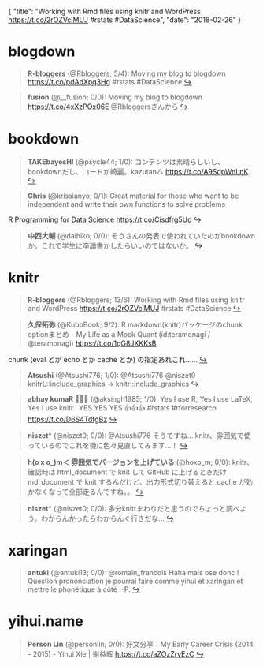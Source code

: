 {
  "title": "Working with Rmd files using knitr and WordPress https://t.co/2rOZVciMUJ #rstats #DataScience",
  "date": "2018-02-26"
}

# blogdown

> **R-bloggers** (@Rbloggers; 5/4): Moving my blog to blogdown https://t.co/pdAdXpq3Hg #rstats #DataScience  [&#8618;](https://twitter.com/xieyihui/status/967659127475523584)

<!-- -->


> **fusion** (@__fusion; 0/0): Moving my blog to blogdown https://t.co/4xXzPOx06E @Rbloggersさんから  [&#8618;](https://twitter.com/xieyihui/status/967659488277745664)

<!-- -->


# bookdown

> **TAKEbayesHI** (@psycle44; 1/0): コンテンツは素晴らしいし、bookdownだし、コードが綺麗。kazutan△ https://t.co/A9SdpWnLnK  [&#8618;](https://twitter.com/xieyihui/status/967680136244994048)

<!-- -->


> **Chris** (@krissianyo; 0/1): Great material for those who want to be independent and write their own functions to solve problems
>
R Programming for Data Science https://t.co/Cisdfrg5Ud  [&#8618;](https://twitter.com/xieyihui/status/967726244371591168)

<!-- -->


> **中西大輔** (@daihiko; 0/0): ぞうさんの発表で使われていたのがbookdownか。これで学生に卒論書かしたらいいのではないか。  [&#8618;](https://twitter.com/xieyihui/status/967930379293179905)

<!-- -->


# knitr

> **R-bloggers** (@Rbloggers; 13/6): Working with Rmd files using knitr and WordPress https://t.co/2rOZVciMUJ #rstats #DataScience  [&#8618;](https://twitter.com/xieyihui/status/967895727321092101)

<!-- -->


> **久保拓弥** (@KuboBook; 9/2): R markdown(knitr)パッケージのchunk optionまとめ - My Life as a Mock Quant (id:teramonagi / @teramonagi) https://t.co/1qG8JXKKsB
>
chunk (eval とか echo とか cache とか) の指定あれこれ……  [&#8618;](https://twitter.com/xieyihui/status/967640843275321344)

<!-- -->


> **Atsushi** (@Atsushi776; 1/0): @Atsushi776 @niszet0 knitrL::include_graphics → knitr::include_graphics  [&#8618;](https://twitter.com/xieyihui/status/967783067019563008)

<!-- -->


> **abhay kumaR 👨🏾‍💻** (@aksingh1985; 1/0): Yes I use R, Yes I use LaTeX, Yes I use knitr.. YES YES YES 👍👍👍 #rstats #rforresearch https://t.co/D6S4TdfgBz  [&#8618;](https://twitter.com/xieyihui/status/967673528647471104)

<!-- -->


> **niszet*** (@niszet0; 0/0): @Atsushi776 そうですね…
knitr、雰囲気で使っているのでこれを機に色々見直してみます…！  [&#8618;](https://twitter.com/xieyihui/status/967785757506076672)

<!-- -->


> **h(o x o_)m＜ 雰囲気でバージョンを上げている** (@hoxo_m; 0/0): knitr、確認時は html_document で knit して GitHub に上げるときだけ md_document で knit するんだけど、出力形式切り替えると cache が効かなくなって全部走るんですね。。  [&#8618;](https://twitter.com/xieyihui/status/967753379752558592)

<!-- -->


> **niszet*** (@niszet0; 0/0): 多分knitrまわりだと思うのでちょっと調べよう。わからんかったらわからんぐ行きだな…  [&#8618;](https://twitter.com/xieyihui/status/967694602609111040)

<!-- -->


# xaringan

> **antuki** (@antuki13; 0/0): @romain_francois Haha mais ose donc !  Question prononciation je pourrai faire comme yihui et xaringan et mettre le phonétique à côté :-P.  [&#8618;](https://twitter.com/xieyihui/status/967729017997676545)

<!-- -->


# yihui.name

> **Person Lin** (@personlin; 0/0): 好文分享：My Early Career Crisis (2014 - 2015) - Yihui Xie | 谢益辉 https://t.co/aZOzZrvEzC  [&#8618;](https://twitter.com/xieyihui/status/967906565046054913)

<!-- -->


